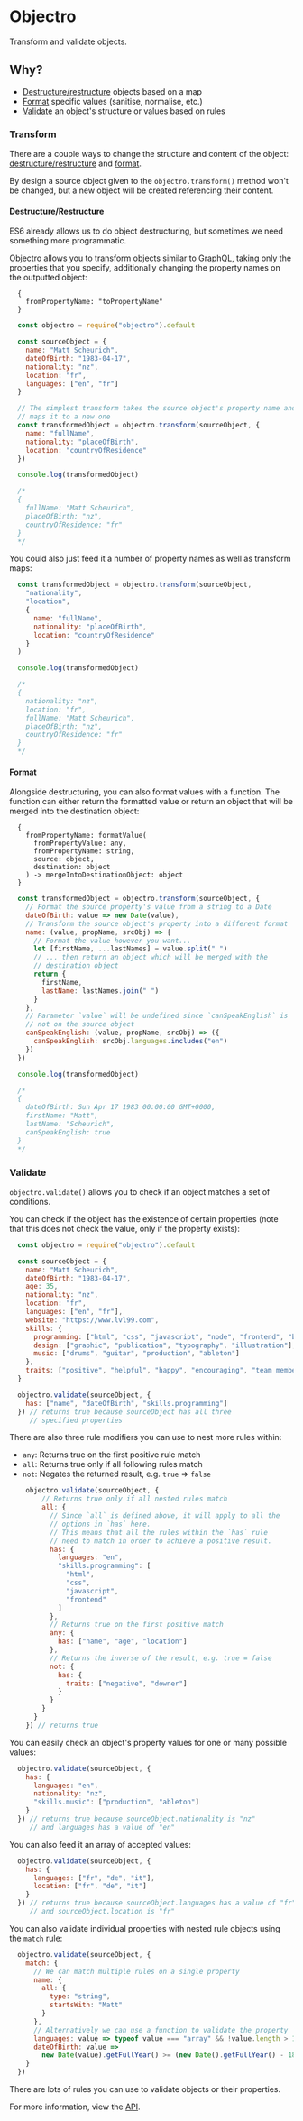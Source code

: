 # Objectro

Transform and validate objects.

## Why?

* [Destructure/restructure](#destructure-restructure) objects based on a map
* [Format](#format) specific values (sanitise, normalise, etc.)
* [Validate](#validate) an object's structure or values based on rules

### Transform

There are a couple ways to change the structure and content of the object: [destructure/restructure](#destructure-restructure) and [format](#format).

By design a source object given to the `objectro.transform()` method won't be changed, but a new object will be created referencing their content.

#### Destructure/Restructure

ES6 already allows us to do object destructuring, but sometimes we need something more programmatic.

Objectro allows you to transform objects similar to GraphQL, taking only the properties that you specify, additionally changing the property names on the outputted object:

```
  {
    fromPropertyName: "toPropertyName"
  }
```

```javascript
  const objectro = require("objectro").default

  const sourceObject = {
    name: "Matt Scheurich",
    dateOfBirth: "1983-04-17",
    nationality: "nz",
    location: "fr",
    languages: ["en", "fr"]
  }

  // The simplest transform takes the source object's property name and
  // maps it to a new one
  const transformedObject = objectro.transform(sourceObject, {
    name: "fullName",
    nationality: "placeOfBirth",
    location: "countryOfResidence"
  })

  console.log(transformedObject)

  /*
  {
    fullName: "Matt Scheurich",
    placeOfBirth: "nz",
    countryOfResidence: "fr"
  }
  */
```

You could also just feed it a number of property names as well as transform maps:

```javascript
  const transformedObject = objectro.transform(sourceObject,
    "nationality",
    "location",
    {
      name: "fullName",
      nationality: "placeOfBirth",
      location: "countryOfResidence"
    }
  )

  console.log(transformedObject)

  /*
  {
    nationality: "nz",
    location: "fr",
    fullName: "Matt Scheurich",
    placeOfBirth: "nz",
    countryOfResidence: "fr"
  }
  */
```

#### Format

Alongside destructuring, you can also format values with a function. The function can either return the formatted value or return an object that will be merged into the destination object:

```
  {
    fromPropertyName: formatValue(
      fromPropertyValue: any,
      fromPropertyName: string,
      source: object,
      destination: object
    ) -> mergeIntoDestinationObject: object
  }
```

```javascript
  const transformedObject = objectro.transform(sourceObject, {
    // Format the source property's value from a string to a Date
    dateOfBirth: value => new Date(value),
    // Transform the source object's property into a different format
    name: (value, propName, srcObj) => {
      // Format the value however you want...
      let [firstName, ...lastNames] = value.split(" ")
      // ... then return an object which will be merged with the
      // destination object
      return {
        firstName,
        lastName: lastNames.join(" ")
      }
    },
    // Parameter `value` will be undefined since `canSpeakEnglish` is
    // not on the source object
    canSpeakEnglish: (value, propName, srcObj) => ({
      canSpeakEnglish: srcObj.languages.includes("en")
    })
  })

  console.log(transformedObject)

  /*
  {
    dateOfBirth: Sun Apr 17 1983 00:00:00 GMT+0000,
    firstName: "Matt",
    lastName: "Scheurich",
    canSpeakEnglish: true
  }
  */
```

### Validate

`objectro.validate()` allows you to check if an object matches a set of conditions.

You can check if the object has the existence of certain properties (note
that this does not check the value, only if the property exists):

```javascript
  const objectro = require("objectro").default

  const sourceObject = {
    name: "Matt Scheurich",
    dateOfBirth: "1983-04-17",
    age: 35,
    nationality: "nz",
    location: "fr",
    languages: ["en", "fr"],
    website: "https://www.lvl99.com",
    skills: {
      programming: ["html", "css", "javascript", "node", "frontend", "backend", "threejs"],
      design: ["graphic", "publication", "typography", "illustration"],
      music: ["drums", "guitar", "production", "ableton"]
    },
    traits: ["positive", "helpful", "happy", "encouraging", "team member"]
  }

  objectro.validate(sourceObject, {
    has: ["name", "dateOfBirth", "skills.programming"]
  }) // returns true because sourceObject has all three
     // specified properties
```

There are also three rule modifiers you can use to nest more rules within:

* `any`: Returns true on the first positive rule match
* `all`: Returns true only if all following rules match
* `not`: Negates the returned result, e.g. `true` ⇒ `false`

```javascript
    objectro.validate(sourceObject, {
        // Returns true only if all nested rules match
        all: {
          // Since `all` is defined above, it will apply to all the
          // options in `has` here.
          // This means that all the rules within the `has` rule
          // need to match in order to achieve a positive result.
          has: {
            languages: "en",
            "skills.programming": [
              "html",
              "css",
              "javascript",
              "frontend"
            ]
          },
          // Returns true on the first positive match
          any: {
            has: ["name", "age", "location"]
          },
          // Returns the inverse of the result, e.g. true = false
          not: {
            has: {
              traits: ["negative", "downer"]
            }
          }
        }
      }
    }) // returns true
```

You can easily check an object's property values for one or many possible
values:

```javascript
  objectro.validate(sourceObject, {
    has: {
      languages: "en",
      nationality: "nz",
      "skills.music": ["production", "ableton"]
    }
  }) // returns true because sourceObject.nationality is "nz"
     // and languages has a value of "en"
```

You can also feed it an array of accepted values:

```javascript
  objectro.validate(sourceObject, {
    has: {
      languages: ["fr", "de", "it"],
      location: ["fr", "de", "it"]
    }
  }) // returns true because sourceObject.languages has a value of "fr"
     // and sourceObject.location is "fr"
```

You can also validate individual properties with nested rule objects using the
`match` rule:

```javascript
  objectro.validate(sourceObject, {
    match: {
      // We can match multiple rules on a single property
      name: {
        all: {
          type: "string",
          startsWith: "Matt"
        }
      },
      // Alternatively we can use a function to validate the property
      languages: value => typeof value === "array" && !value.length > 1,
      dateOfBirth: value =>
        new Date(value).getFullYear() >= (new Date().getFullYear() - 18)
    }
  })
```

There are lots of rules you can use to validate objects or their properties.

For more information, view the [API](api.md#validation-rules).
